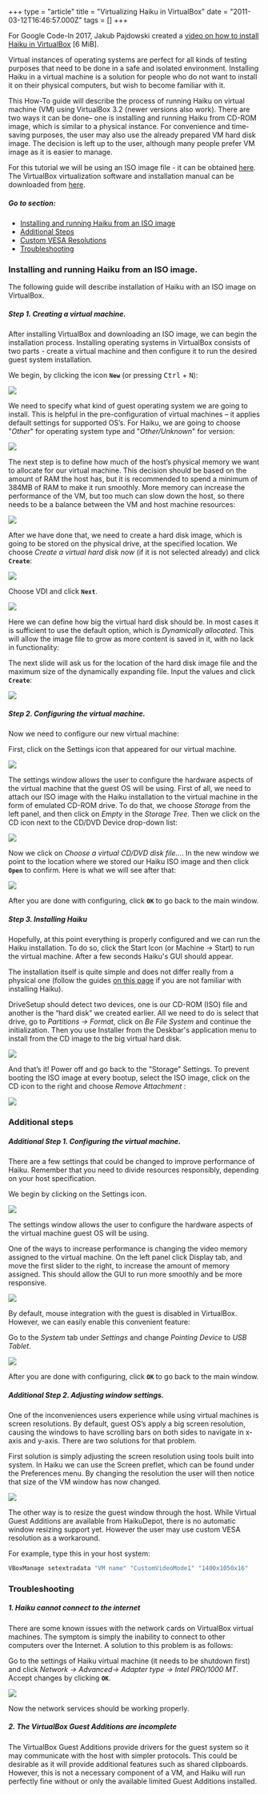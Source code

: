 +++
type = "article"
title = "Virtualizing Haiku in VirtualBox"
date = "2011-03-12T16:46:57.000Z"
tags = []
+++

For Google Code-In 2017, Jakub Pajdowski created a [video on how to install Haiku in VirtualBox](http://haiku-files.org/files/media/GCI-2017_VirtualBox_Jakub-Pajdowski.mp4) [6 MiB].

Virtual instances of operating systems are perfect for all kinds of testing purposes that need to be done in a safe and isolated environment. Installing Haiku in a virtual machine is a solution for people who do not want to install it on their physical computers, but wish to become familiar with it.

This How-To guide will describe the process of running Haiku on virtual machine (VM) using VirtualBox 3.2 (newer versions also work). There are two ways it can be done– one is installing and running Haiku from CD-ROM image, which is similar to a physical instance. For convenience and time-saving purposes, the user may also use the already prepared VM hard disk image. The decision is left up to the user, although many people prefer VM image as it is easier to manage.

For this tutorial we will be using an ISO image file - it can be obtained [here](/get-haiku). The VirtualBox virtualization software and installation manual can be downloaded from [here](http://www.virtualbox.org/wiki/Downloads).

##### Go to section:

*   [Installing and running Haiku from an ISO image](#part_iso)
*   [Additional Steps](#part_additional)
*   [Custom VESA Resolutions](#part_customVESA)
*   [Troubleshooting](#part_trouble)

### Installing and running Haiku from an ISO image. <a name="part_iso"></a>

The following guide will describe installation of Haiku with an ISO image on VirtualBox.

##### Step 1. Creating a virtual machine.

After installing VirtualBox and downloading an ISO image, we can begin the installation process. Installing operating systems in VirtualBox consists of two parts - create a virtual machine and then configure it to run the desired guest system installation.

We begin, by clicking the icon **`New`** (or pressing <kbd>Ctrl</kbd> + <kbd>N</kbd>):

![](/files/guides/virtualizing/virtualbox/vbox_1.png)

We need to specify what kind of guest operating system we are going to install. This is helpful in the pre-configuration of virtual machines – it applies default settings for supported OS’s. For Haiku, we are going to choose "*Other*" for operating system type and "*Other/Unknown*" for version:

![](/files/guides/virtualizing/virtualbox/vbox_2.png)

The next step is to define how much of the host’s physical memory we want to allocate for our virtual machine. This decision should be based on the amount of RAM the host has, but it is recommended to spend a minimum of 384MB of RAM to make it run smoothly. More memory can increase the performance of the VM, but too much can slow down the host, so there needs to be a balance between the VM and host machine resources:

![](/files/guides/virtualizing/virtualbox/vbox_3.png)

After we have done that, we need to create a hard disk image, which is going to be stored on the physical drive, at the specified location. We choose *Create a virtual hard disk now* (if it is not selected already) and click **`Create`**:

![](/files/guides/virtualizing/virtualbox/vbox_4.png)

Choose VDI and click **`Next`**.

![](/files/guides/virtualizing/virtualbox/vbox_5.png)

Here we can define how big the virtual hard disk should be. In most cases it is sufficient to use the default option, which is *Dynamically allocated*. This will allow the image file to grow as more content is saved in it, with no lack in functionality:

The next slide will ask us for the location of the hard disk image file and the maximum size of the dynamically expanding file. Input the values and click **`Create`**:

![](/files/guides/virtualizing/virtualbox/vbox_7.png)

##### Step 2. Configuring the virtual machine.

Now we need to configure our new virtual machine:

First, click on the Settings icon that appeared for our virtual machine.

![](/files/guides/virtualizing/virtualbox/vbox_8.png)

The settings window allows the user to configure the hardware aspects of the virtual machine that the guest OS will be using.  First of all, we need to attach our ISO image with the Haiku installation to the virtual machine in the form of emulated CD-ROM drive. To do that, we choose *Storage* from the left panel, and then click on *Empty* in the *Storage Tree*. Then we click on the CD icon next to the CD/DVD Device drop-down list:

![](/files/guides/virtualizing/virtualbox/vbox_9.png)

Now we click on *Choose a virtual CD/DVD disk file...*. In the new window we point to the location where we stored our Haiku ISO image and then click **`Open`** to confirm. Here is what we will see after that:

![](/files/guides/virtualizing/virtualbox/vbox_10.png)

After you are done with configuring, click **`OK`** to go back to the main window.

##### Step 3. Installing Haiku

Hopefully, at this point everything is properly configured and we can run the Haiku installation. To do so, click the Start Icon (or Machine -> Start) to run the virtual machine. After a few seconds Haiku's GUI should appear.

The installation itself is quite simple and does not differ really from a physical one (follow the guides [on this page](/get-haiku/installation-guide) if you are not familiar with installing Haiku).

DriveSetup should detect two devices, one is our CD-ROM (ISO) file and another is the “hard disk” we created earlier. All we need to do is select that drive, go to *Partitions -> Format*, click on *Be File System* and continue the initialization. Then you use Installer from the Deskbar's application menu to install from the CD image to the big virtual hard disk.

![](/files/guides/virtualizing/virtualbox/image11.png)

And that’s it! Power off and go back to the "Storage" Settings. To prevent booting the ISO image at every bootup, select the ISO image, click on the CD icon to the right and choose *Remove Attachment* :
 
![](/files/guides/virtualizing/virtualbox/vbox_11.png)
 
### Additional steps <a name="part_additional"></a>

##### Additional Step 1. Configuring the virtual machine.

There are a few settings that could be changed to improve performance of Haiku. Remember that you need to divide resources responsibly, depending on your host specification.

We begin by clicking on the Settings icon.

![](/files/guides/virtualizing/virtualbox/vbox_12.png)

The settings window allows the user to configure the hardware aspects of the virtual machine guest OS will be using.

One of the ways to increase performance is changing the video memory assigned to the virtual machine. On the left panel click Display tab, and move the first slider to the right, to increase the amount of memory assigned. This should allow the GUI to run more smoothly and be more responsive.

![](/files/guides/virtualizing/virtualbox/vbox_13.png)

By default, mouse integration with the guest is disabled in VirtualBox. However, we can easily enable this convenient feature:

Go to the *System* tab under *Settings* and change *Pointing Device* to *USB Tablet*.

![](/files/guides/virtualizing/virtualbox/vbox_14.png)

After you are done with configuring, click **`OK`** to go back to the main window.

##### Additional Step 2. Adjusting window settings.

One of the inconveniences users experience while using virtual machines is screen resolutions. By default, guest OS’s apply a big screen resolution, causing the windows to have scrolling bars on both sides to navigate in x-axis and y-axis. There are two solutions for that problem.

First solution is simply adjusting the screen resolution using tools built into system. In Haiku we can use the Screen preflet, which can be found under the Preferences menu. By changing the resolution the user will then notice that size of the VM window has now changed.

![](/files/guides/virtualizing/virtualbox/image17.png)

<a name="part_customVESA"></a>
The other way is to resize the guest window through the host. While Virtual Guest Additions are available from HaikuDepot, there is no automatic window resizing support yet. However the user may use custom VESA resolution as a workaround.

For example, type this in your host system:
```sh
VBoxManage setextradata "VM name" "CustomVideoMode1" "1400x1050x16"
```

### Troubleshooting <a name="part_trouble"></a>

##### 1. Haiku cannot connect to the internet

There are some known issues with the network cards on VirtualBox virtual machines. The symptom is simply the inability to connect to other computers over the Internet. A solution to this problem is as follows:

Go to the settings of Haiku virtual machine (it needs to be shutdown first) and click *Network -> Advanced-> Adapter type -> Intel PRO/1000 MT*.  Accept changes by clicking **`OK`**.

![](/files/guides/virtualizing/virtualbox/vbox_15.png)

Now the network services should be working properly.

##### 2. The VirtualBox Guest Additions are incomplete

The VirtualBox Guest Additions provide drivers for the guest system so it may communicate with the host with simpler protocols. This could be desirable as it will provide additional features such as shared clipboards. However, this is not a necessary component of a VM, and Haiku will run perfectly fine without or only the available limited Guest Additions installed.
